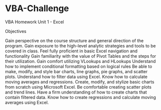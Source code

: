 # VBA-Challenge
VBA Homework
Unit 1 - Excel

Objectives

Gain perspective on the course structure and general direction of the program.
Gain exposure to the high-level analytic strategies and tools to be covered in class.
Feel fully proficient in basic Excel navigation and functionality
Gain familiarity with the value of Pivot Tables and the steps for their utilization.
Gain comfort utilizing VLookups and HLookups
Understand how to implement conditional formatting based on logical rules
Be able to make, modify, and style bar charts, line graphs, pie graphs, and scatter plots.
Understand how to filter data using Excel.
Know how to calculate moving averages and regressions.
Create, modify, and stylize basic charts from scratch using Microsoft Excel.
Be comfortable creating scatter plots and trend lines.
Have a firm understanding of how to create charts that contain filtered data.
Know how to create regressions and calculate moving averages using Excel.
